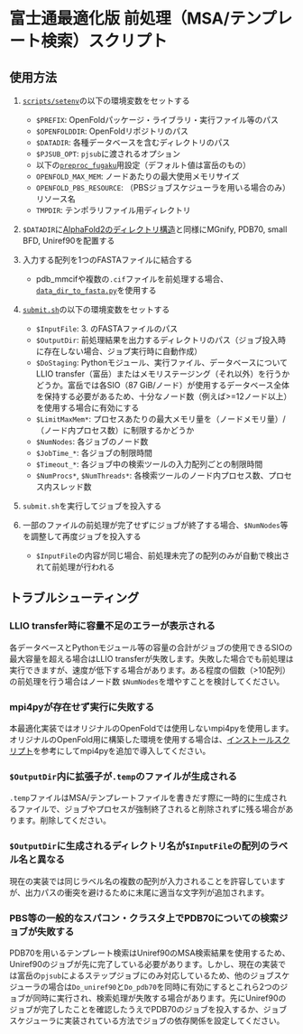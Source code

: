 # 富士通最適化版 前処理（MSA/テンプレート検索）スクリプト

## 使用方法

1. [`scripts/setenv`](../scripts/setenv)の以下の環境変数をセットする
    * `$PREFIX`: OpenFoldパッケージ・ライブラリ・実行ファイル等のパス
    * `$OPENFOLDDIR`: OpenFoldリポジトリのパス
    * `$DATADIR`: 各種データベースを含むディレクトリのパス
    * `$PJSUB_OPT`: `pjsub`に渡されるオプション
    * 以下の[`preproc_fugaku`](.)用設定（デフォルト値は富岳のもの）
	* `OPENFOLD_MAX_MEM`: ノードあたりの最大使用メモリサイズ
	* `OPENFOLD_PBS_RESOURCE`: （PBSジョブスケジューラを用いる場合のみ）リソース名
	* `TMPDIR`: テンポラリファイル用ディレクトリ

2. `$DATADIR`に[AlphaFold2のディレクトリ構造](https://github.com/deepmind/alphafold/tree/v2.3.1#genetic-databases)と同様にMGnify, PDB70, small BFD, Uniref90を配置する

3. 入力する配列を1つのFASTAファイルに結合する
    * pdb_mmcifや複数の`.cif`ファイルを前処理する場合、[`data_dir_to_fasta.py`](..//scripts/data_dir_to_fasta.py)を使用する

4. [`submit.sh`](submit.sh)の以下の環境変数をセットする
    * `$InputFile`: 3. のFASTAファイルのパス
    * `$OutputDir`: 前処理結果を出力するディレクトリのパス（ジョブ投入時に存在しない場合、ジョブ実行時に自動作成）
    * `$DoStaging`: Pythonモジュール、実行ファイル、データベースについてLLIO transfer（富岳）またはメモリステージング（それ以外）を行うかどうか。富岳では各SIO（87 GiB/ノード）が使用するデータベース全体を保持する必要があるため、十分なノード数（例えば>=12ノード以上）を使用する場合に有効にする
    * `$LimitMaxMem*`: プロセスあたりの最大メモリ量を（ノードメモリ量）/（ノード内プロセス数）に制限するかどうか
    * `$NumNodes`: 各ジョブのノード数
    * `$JobTime_*`: 各ジョブの制限時間
    * `$Timeout_*`: 各ジョブ中の検索ツールの入力配列ごとの制限時間
    * `$NumProcs*`, `$NumThreads*`: 各検索ツールのノード内プロセス数、プロセス内スレッド数

5. `submit.sh`を実行してジョブを投入する

6. 一部のファイルの前処理が完了せずにジョブが終了する場合、`$NumNodes`等を調整して再度ジョブを投入する
    * `$InputFile`の内容が同じ場合、前処理未完了の配列のみが自動で検出されて前処理が行われる

## トラブルシューティング

### LLIO transfer時に容量不足のエラーが表示される

各データベースとPythonモジュール等の容量の合計がジョブの使用できるSIOの最大容量を超える場合はLLIO transferが失敗します。失敗した場合でも前処理は実行できますが、速度が低下する場合があります。ある程度の個数（>10配列）の前処理を行う場合はノード数 `$NumNodes`を増やすことを検討してください。

### mpi4pyが存在せず実行に失敗する

本最適化実装ではオリジナルのOpenFoldでは使用しないmpi4pyを使用します。オリジナルのOpenFold用に構築した環境を使用する場合は、[インストールスクリプト](../scripts/install_fugaku_others.sh)を参考にしてmpi4pyを追加で導入してください。

### `$OutputDir`内に拡張子が`.temp`のファイルが生成される

`.temp`ファイルはMSA/テンプレートファイルを書きだす際に一時的に生成されるファイルで、ジョブやプロセスが強制終了されると削除されずに残る場合があります。削除してください。

### `$OutputDir`に生成されるディレクトリ名が`$InputFile`の配列のラベル名と異なる
現在の実装では同じラベル名の複数の配列が入力されることを許容していますが、出力パスの衝突を避けるために末尾に適当な文字列が追加されます。

### PBS等の一般的なスパコン・クラスタ上でPDB70についての検索ジョブが失敗する
PDB70を用いるテンプレート検索はUniref90のMSA検索結果を使用するため、Uniref90のジョブが先に完了している必要があります。しかし、現在の実装では富岳の`pjsub`によるステップジョブにのみ対応しているため、他のジョブスケジューラの場合は`Do_uniref90`と`Do_pdb70`を同時に有効にするとこれら2つのジョブが同時に実行され、検索処理が失敗する場合があります。先にUniref90のジョブが完了したことを確認したうえでPDB70のジョブを投入するか、ジョブスケジューラに実装されている方法でジョブの依存関係を設定してください。

